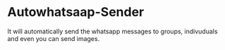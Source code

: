 # Autowhatsaap-Sender
It will automatically send the whatsapp messages to groups, indivuduals and even you can send images.
